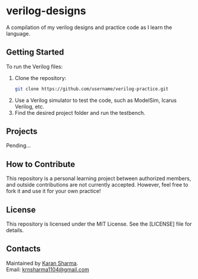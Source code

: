 # verilog-designs
A compilation of my verilog designs and practice code as I learn the language.

## Getting Started
To run the Verilog files:
1. Clone the repository:
   ```bash
   git clone https://github.com/username/verilog-practice.git
2. Use a Verilog simulator to test the code, such as ModelSim, Icarus Verilog, etc.
3. Find the desired project folder and run the testbench.

## Projects
Pending...

## How to Contribute
This repository is a personal learning project between authorized members, and outside contributions are not currently accepted. However, feel free to fork it and use it for your own practice!

## License
This repository is licensed under the MIT License. See the [LICENSE] file for details.

## Contacts
Maintained by [Karan Sharma](https://github.com/krn-codes).  
Email: krnsharma1104@gmail.com
